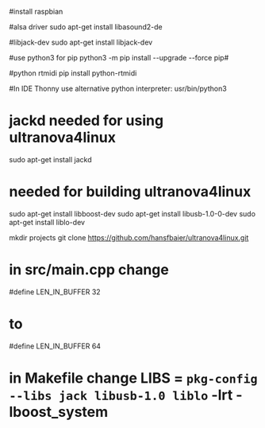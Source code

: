 #install raspbian

#alsa driver
sudo apt-get install libasound2-de

#libjack-dev
sudo apt-get install libjack-dev

#use python3 for pip
python3 -m pip install --upgrade --force pip#

#python rtmidi
pip install python-rtmidi

#In IDE Thonny use alternative python interpreter: usr/bin/python3

# jackd needed for using ultranova4linux
sudo apt-get install jackd

# needed for building ultranova4linux
sudo apt-get install libboost-dev
sudo apt-get install libusb-1.0-0-dev
sudo apt-get install liblo-dev

mkdir projects
git clone https://github.com/hansfbaier/ultranova4linux.git
# in src/main.cpp change
#define LEN_IN_BUFFER 32
# to 
#define LEN_IN_BUFFER 64
# in Makefile change LIBS = `pkg-config --libs jack libusb-1.0 liblo` -lrt -lboost_system